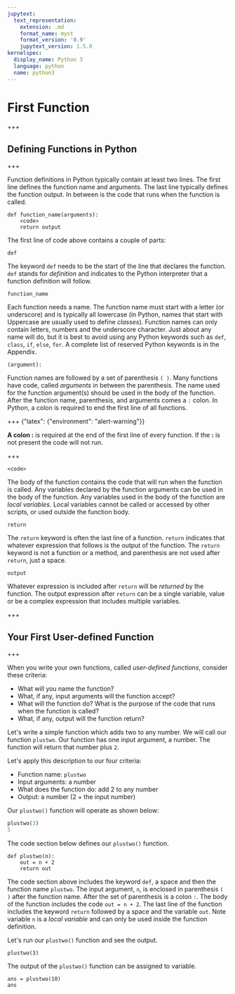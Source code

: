 ```yaml
---
jupytext:
  text_representation:
    extension: .md
    format_name: myst
    format_version: '0.9'
    jupytext_version: 1.5.0
kernelspec:
  display_name: Python 3
  language: python
  name: python3
---
```


# First Function

+++

## Defining Functions in Python

+++

Function definitions in Python typically contain at least two lines. The first line defines the function name and arguments. The last line typically defines the function output. In between is the code that runs when the function is called.

```text
def function_name(arguments):
    <code>
    return output
```

The first line of code above contains a couple of parts:

```text
def
```

The keyword ```def``` needs to be the start of the line that declares the function. ```def``` stands for _definition_ and indicates to the Python interpreter that a function definition will follow.

```text
function_name
```

Each function needs a name. The function name must start with a letter (or underscore) and is typically all lowercase (in Python, names that start with Uppercase are usually used to define _classes_). Function names can only contain letters, numbers and the underscore character. Just about any name will do, but it is best to avoid using any Python keywords such as ```def```, ```class```, ```if```, ```else```, ```for```. A complete list of reserved Python keywords is in the Appendix.

```text
(argument):
```

Function names are followed by a set of parenthesis ```( )```. Many functions have code, called _arguments_ in between the parenthesis. The name used for the function argument(s) should be used in the body of the function. After the function name, parenthesis, and arguments comes a ```:``` colon. In Python, a colon is required to end the first line of all functions.

+++ {"latex": {"environment": "alert-warning"}}

<div class="alert alert-warning" role="alert">
  <strong>A colon :</strong> is required at the end of the first line of every function. If the <strong>:</strong> is not present the code will not run.
</div>

+++

```text
<code>
```

The body of the function contains the code that will run when the function is called. Any variables declared by the function arguments can be used in the body of the function. Any variables used in the body of the function are _local variables_.  Local variables cannot be called or accessed by other scripts, or used outside the function body.

```text
return
```

The ```return``` keyword is often the last line of a function. ```return``` indicates that whatever expression that follows is the output of the function. The ```return``` keyword is not a function or a method, and parenthesis are not used after ```return```, just a space.

```text
output
```

Whatever expression is included after ```return``` will be _returned_ by the function. The output expression after ```return``` can be a single variable, value or be a complex expression that includes multiple variables.

+++

## Your First User-defined Function

+++

When you write your own functions, called _user-defined functions_, consider these criteria:

 * What will you name the function?
 * What, if any, input arguments will the function accept?
 * What will the function do? What is the purpose of the code that runs when the function is called?
 * What, if any, output will the function return?

Let's write a simple function which adds two to any number. We will call our function ```plustwo```. Our function has one input argument, a number. The function will return that number plus ```2```.

Let's apply this description to our four criteria:

 * Function name: ```plustwo```
 * Input arguments: a number
 * What does the function do: add 2 to any number
 * Output: a number (2 + the input number)


Our ```plustwo()``` function will operate as shown below:

```python
plustwo(3)
5
```

The code section below defines our ```plustwo()``` function.

```{code-cell} ipython3
def plustwo(n):
    out = n + 2
    return out
```

The code section above includes the keyword ```def```, a space and then the function name ```plustwo```. The input argument, ```n```, is enclosed in parenthesis ```(  )``` after the function name. After the set of parenthesis is a colon ``` : ```. The body of the function includes the code ```out = n + 2```. The last line of the function includes the keyword ```return``` followed by a space and the variable ```out```. Note variable ```n``` is a _local variable_ and can only be used inside the function definition.

Let's run our ```plustwo()``` function and see the output.

```{code-cell} ipython3
plustwo(3)
```

The output of the ```plustwo()``` function can be assigned to variable.

```{code-cell} ipython3
ans = plustwo(10)
ans
```

```{code-cell} ipython3

```
